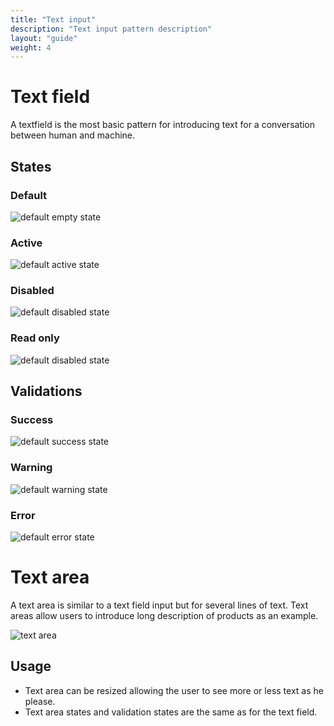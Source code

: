 ```yaml
---
title: "Text input"
description: "Text input pattern description"
layout: "guide"
weight: 4
---
```


# Text field

A textfield is the most basic pattern for introducing text for a conversation between human and machine.

## States

### Default

![default empty state](../../../images/textfield.png)

### Active

![default active state](../../../images/textfieldActive.png)

### Disabled

![default disabled state](../../../images/textfieldDisabled.png)

### Read only

![default disabled state](../../../images/textfieldReadonly.png)

## Validations

### Success

![default success state](../../../images/textfieldSuccess.png)

### Warning

![default warning state](../../../images/textfieldWarning.png)

### Error

![default error state](../../../images/textfieldError.png)


# Text area

A text area is similar to a text field input but for several lines of text. Text areas allow users to introduce long description of products as an example.

![text area](../../../images/textarea.png)

## Usage

* Text area can be resized allowing the user to see more or less text as he please.
* Text area states and validation states are the same as for the text field.


